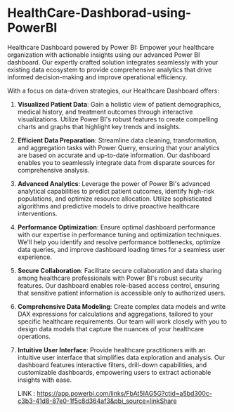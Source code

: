 # HealthCare-Dashborad-using-PowerBI
Healthcare Dashboard powered by Power BI:  Empower your healthcare organization with actionable insights using our advanced Power BI dashboard. Our expertly crafted solution integrates seamlessly with your existing data ecosystem to provide comprehensive analytics that drive informed decision-making and improve operational efficiency.


With a focus on data-driven strategies, our Healthcare Dashboard offers:

1. **Visualized Patient Data**: Gain a holistic view of patient demographics, medical history, and treatment outcomes through interactive visualizations. Utilize Power BI's robust features to create compelling charts and graphs that highlight key trends and insights.

2. **Efficient Data Preparation**: Streamline data cleaning, transformation, and aggregation tasks with Power Query, ensuring that your analytics are based on accurate and up-to-date information. Our dashboard enables you to seamlessly integrate data from disparate sources for comprehensive analysis.

3. **Advanced Analytics**: Leverage the power of Power BI's advanced analytical capabilities to predict patient outcomes, identify high-risk populations, and optimize resource allocation. Utilize sophisticated algorithms and predictive models to drive proactive healthcare interventions.

4. **Performance Optimization**: Ensure optimal dashboard performance with our expertise in performance tuning and optimization techniques. We'll help you identify and resolve performance bottlenecks, optimize data queries, and improve dashboard loading times for a seamless user experience.

5. **Secure Collaboration**: Facilitate secure collaboration and data sharing among healthcare professionals with Power BI's robust security features. Our dashboard enables role-based access control, ensuring that sensitive patient information is accessible only to authorized users.

6. **Comprehensive Data Modeling**: Create complex data models and write DAX expressions for calculations and aggregations, tailored to your specific healthcare requirements. Our team will work closely with you to design data models that capture the nuances of your healthcare operations.

7. **Intuitive User Interface**: Provide healthcare practitioners with an intuitive user interface that simplifies data exploration and analysis. Our dashboard features interactive filters, drill-down capabilities, and customizable dashboards, empowering users to extract actionable insights with ease.


   LINK : https://app.powerbi.com/links/FbAt5IAG5G?ctid=a5bd300c-c3b3-41d8-87e0-1f5c8d364af3&pbi_source=linkShare
